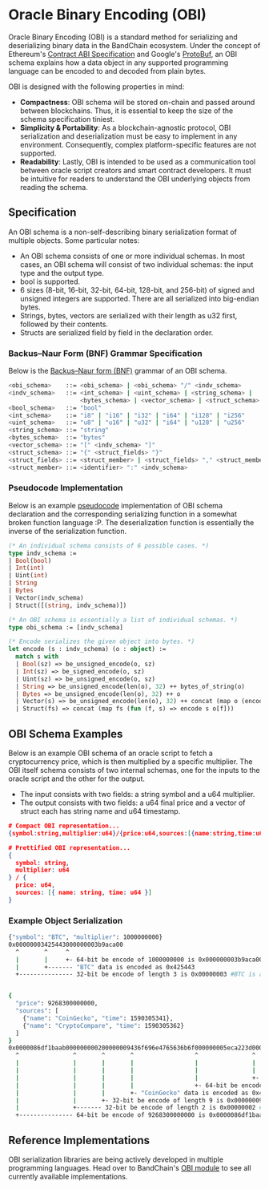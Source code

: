# Oracle Binary Encoding (OBI)

Oracle Binary Encoding (OBI) is a standard method for serializing and deserializing binary data in the BandChain ecosystem. Under the concept of Ethereum's [Contract ABI Specification](https://solidity.readthedocs.io/en/latest/abi-spec.html) and Google's [ProtoBuf](https://developers.google.com/protocol-buffers), an OBI schema explains how a data object in any supported programming language can be encoded to and decoded from plain bytes.

OBI is designed with the following properties in mind:

- **Compactness**: OBI schema will be stored on-chain and passed around between blockchains. Thus, it is essential to keep the size of the schema specification tiniest.
- **Simplicity & Portability**: As a blockchain-agnostic protocol, OBI serialization and deserialization must be easy to implement in any environment. Consequently, complex platform-specific features are not supported.
- **Readability**: Lastly, OBI is intended to be used as a communication tool between oracle script creators and smart contract developers. It must be intuitive for readers to understand the OBI underlying objects from reading the schema.

## Specification

An OBI schema is a non-self-describing binary serialization format of multiple objects. Some particular notes:

- An OBI schema consists of one or more individual schemas. In most cases, an OBI schema will consist of two individual schemas: the input type and the output type.
- bool is supported.
- 6 sizes (8-bit, 16-bit, 32-bit, 64-bit, 128-bit, and 256-bit) of signed and unsigned integers are supported. There are all serialized into big-endian bytes.
- Strings, bytes, vectors are serialized with their length as u32 first, followed by their contents.
- Structs are serialized field by field in the declaration order.

### Backus–Naur Form (BNF) Grammar Specification

Below is the [Backus–Naur form (BNF)](https://en.wikipedia.org/wiki/Backus%E2%80%93Naur_form) grammar of an OBI schema.

```bash
<obi_schema>    ::= <obi_schema> | <obi_schema> "/" <indv_schema>
<indv_schema>   ::= <int_schema> | <uint_schema> | <string_schema> |
                    <bytes_schema> | <vector_schema> | <struct_schema>
<bool_schema>   ::= "bool"
<int_schema>    ::= "i8" | "i16" | "i32" | "i64" | "i128" | "i256"
<uint_schema>   ::= "u8" | "u16" | "u32" | "i64" | "u128" | "u256"
<string_schema> ::= "string"
<bytes_schema>  ::= "bytes"
<vector_schema> ::= "[" <indv_schema> "]"
<struct_schema> ::= "{" <struct_fields> "}"
<struct_fields> ::= <struct_member> | <struct_fields> "," <struct_member>
<struct_member> ::= <identifier> ":" <indv_schema>
```

### Pseudocode Implementation

Below is an example [pseudocode](https://en.wikipedia.org/wiki/Pseudocode) implementation of OBI schema declaration and the corresponding serializing function in a somewhat broken function language :P. The deserialization function is essentially the inverse of the serialization function.

```ocaml
(* An individual schema consists of 6 possible cases. *)
type indv_schema :=
| Bool(bool)
| Int(int)
| Uint(int)
| String
| Bytes
| Vector(indv_schema)
| Struct([(string, indv_schema)])

(* An OBI schema is essentially a list of individual schemas. *)
type obi_schema := [indv_schema]

(* Encode serializes the given object into bytes. *)
let encode (s : indv_schema) (o : object) :=
  match s with
  | Bool(sz) => be_unsigned_encode(o, sz)
  | Int(sz) => be_signed_encode(o, sz)
  | Uint(sz) => be_unsigned_encode(o, sz)
  | String => be_unsigned_encode(len(o), 32) ++ bytes_of_string(o)
  | Bytes => be_unsigned_encode(len(o), 32) ++ o
  | Vector(s) => be_unsigned_encode(len(o), 32) ++ concat (map o (encode s))
  | Struct(fs) => concat (map fs (fun (f, s) => encode s o[f]))
```

## OBI Schema Examples

Below is an example OBI schema of an oracle script to fetch a cryptocurrency price, which is then multiplied by a specific multiplier. The OBI itself schema consists of two internal schemas, one for the inputs to the oracle script and the other for the output.

- The input consists with two fields: a string symbol and a u64 multiplier.
- The output consists with two fields: a u64 final price and a vector of struct each has string name and u64 timestamp.

```json
# Compact OBI representation...
{symbol:string,multiplier:u64}/{price:u64,sources:[{name:string,time:u64}]}

# Prettified OBI representation...
{
  symbol: string,
  multiplier: u64
} / {
  price: u64,
  sources: [{ name: string, time: u64 }]
}
```

### Example Object Serialization

```bash
{"symbol": "BTC", "multiplier": 1000000000}
0x00000003425443000000003b9aca00
  ^       ^     ^
  |       |     +- 64-bit be encode of 1000000000 is 0x000000003b9aca00
  |       +------- "BTC" data is encoded as 0x425443
  +--------------- 32-bit be encode of length 3 is 0x00000003 #BTC is a string with a length of 3


{
  "price": 9268300000000,
  "sources": [
    {"name": "CoinGecko", "time": 1590305341},
    {"name": "CryptoCompare", "time": 1590305362}
  ]
}
0x0000086df1baab000000000200000009436f696e4765636b6f000000005eca223d0000000d43727970746f436f6d70617265000000005eca2252
  ^               ^       ^       ^                 ^               ^       ^                         ^
  |               |       |       |                 |               |       |                         +- 64-bit be encode of 1590305362 is 0x000000005eca2252
  |               |       |       |                 |               |       +- "CryptoCompare" data is encoded as 0x43727970746f436f6d70617265
  |               |       |       |                 |               +- 32-bit be encode of length 13 is 0x0000000d #CryptoCompare length is 13
  |               |       |       |                 +- 64-bit be encode of 1590305341 is 0x000000005eca223d
  |               |       |       +- "CoinGecko" data is encoded as 0x436f696e4765636b6f
  |               |       +- 32-bit be encode of length 9 is 0x00000009 #CoinGecko length is 9
  |               +------- 32-bit be encode of length 2 is 0x00000002 #sources has a value that is an array with a length of 2
  +--------------- 64-bit be encode of 9268300000000 is 0x0000086df1baab00
```

## Reference Implementations

OBI serialization libraries are being actively developed in multiple programming languages. Head over to BandChain's [OBI module](https://github.com/bandprotocol/bandchain/tree/master/obi) to see all currently available implementations.
